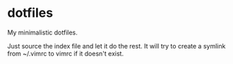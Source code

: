 dotfiles
========

My minimalistic dotfiles.

Just source the index file and let it do the rest.
It will try to create a symlink from ~/.vimrc to vimrc if it doesn't exist.
